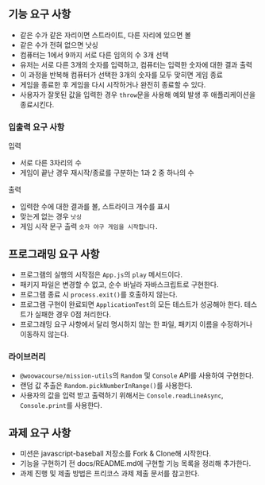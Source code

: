 ## 기능 요구 사항

- 같은 수가 같은 자리이면 스트라이트, 다른 자리에 있으면 볼
- 같은 수가 전혀 없으면 낫싱
- 컴퓨터는 1에서 9까지 서로 다른 임의의 수 3개 선택
- 유저는 서로 다른 3개의 숫자를 입력하고, 컴퓨터는 입력한 숫자에 대한 결과 출력
- 이 과정을 반복해 컴퓨터가 선택한 3개의 숫자를 모두 맞히면 게임 종료
- 게임을 종료한 후 게임을 다시 시작하거나 완전히 종료할 수 있다.
- 사용자가 잘못된 값을 입력한 경우 `throw`문을 사용해 예외 발생 후 애플리케이션을 종료시킨다.

### 입출력 요구 사항

입력

- 서로 다른 3자리의 수
- 게임이 끝난 경우 재시작/종료를 구분하는 1과 2 중 하나의 수

출력

- 입력한 수에 대한 결과를 볼, 스트라이크 개수를 표시
- 맞는게 없는 경우 `낫싱`
- 게임 시작 문구 출력 `숫자 야구 게임을 시작합니다.`

## 프로그래밍 요구 사항

- 프로그램의 실행의 시작점은 `App.js`의 `play` 메서드이다.
- 패키지 파일은 변경할 수 없고, 순수 바닐라 자바스크립트로 구현한다.
- 프로그램 종료 시 `process.exit()`를 호출하지 않는다.
- 프로그램 구현이 완료되면 `ApplicationTest`의 모든 테스트가 성공해야 한다. 테스트가 실패한 경우 0점 처리한다.
- 프로그래밍 요구 사항에서 달리 명시하지 않는 한 파일, 패키지 이름을 수정하거나 이동하지 않는다.

### 라이브러리

- `@woowacourse/mission-utils`의 `Random` 및 `Console` API를 사용하여 구현한다.
- 랜덤 값 추출은 `Random.pickNumberInRange()`를 사용한다.
- 사용자의 값을 입력 받고 출력하기 위해서는 `Console.readLineAsync`, `Console.print`를 사용한다.

## 과제 요구 사항

- 미션은 javascript-baseball 저장소를 Fork & Clone해 시작한다.
- 기능을 구현하기 전 docs/README.md에 구현할 기능 목록을 정리해 추가한다.
- 과제 진행 및 제출 방법은 프리코스 과제 제출 문서를 참고한다.
